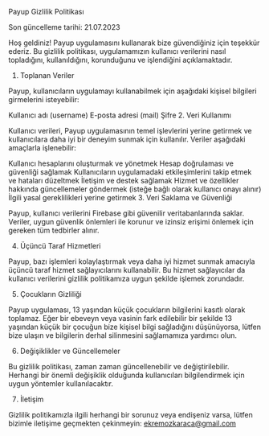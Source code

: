 Payup Gizlilik Politikası

Son güncelleme tarihi: 21.07.2023

Hoş geldiniz! Payup uygulamasını kullanarak bize güvendiğiniz için teşekkür ederiz. Bu gizlilik politikası, uygulamamızın kullanıcı verilerini nasıl topladığını, kullanıldığını, korunduğunu ve işlendiğini açıklamaktadır.

1. Toplanan Veriler

Payup, kullanıcıların uygulamayı kullanabilmek için aşağıdaki kişisel bilgileri girmelerini isteyebilir:

Kullanıcı adı (username)
E-posta adresi (mail)
Şifre 
2. Veri Kullanımı

Kullanıcı verileri, Payup uygulamasının temel işlevlerini yerine getirmek ve kullanıcılara daha iyi bir deneyim sunmak için kullanılır. Veriler aşağıdaki amaçlarla işlenebilir:

Kullanıcı hesaplarını oluşturmak ve yönetmek
Hesap doğrulaması ve güvenliği sağlamak
Kullanıcıların uygulamadaki etkileşimlerini takip etmek ve hataları düzeltmek
İletişim ve destek sağlamak
Hizmet ve özellikler hakkında güncellemeler göndermek (isteğe bağlı olarak kullanıcı onayı alınır)
İlgili yasal gereklilikleri yerine getirmek
3. Veri Saklama ve Güvenliği

Payup, kullanıcı verilerini Firebase gibi güvenilir veritabanlarında saklar. Veriler, uygun güvenlik önlemleri ile korunur ve izinsiz erişimi önlemek için gereken tüm tedbirler alınır.

4. Üçüncü Taraf Hizmetleri

Payup, bazı işlemleri kolaylaştırmak veya daha iyi hizmet sunmak amacıyla üçüncü taraf hizmet sağlayıcılarını kullanabilir. Bu hizmet sağlayıcılar da kullanıcı verilerini gizlilik politikamıza uygun şekilde işlemek zorundadır.

5. Çocukların Gizliliği

Payup uygulaması, 13 yaşından küçük çocukların bilgilerini kasıtlı olarak toplamaz. Eğer bir ebeveyn veya vasinin fark edilebilir bir şekilde 13 yaşından küçük bir çocuğun bize kişisel bilgi sağladığını düşünüyorsa, lütfen bize ulaşın ve bilgilerin derhal silinmesini sağlamamıza yardımcı olun.

6. Değişiklikler ve Güncellemeler

Bu gizlilik politikası, zaman zaman güncellenebilir ve değiştirilebilir. Herhangi bir önemli değişiklik olduğunda kullanıcıları bilgilendirmek için uygun yöntemler kullanılacaktır.

7. İletişim

Gizlilik politikamızla ilgili herhangi bir sorunuz veya endişeniz varsa, lütfen bizimle iletişime geçmekten çekinmeyin: ekremozkaraca@gmail.com
